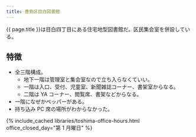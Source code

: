 ```yaml
---
title: 豊島区目白図書館
---
```


{{ page.title }}は目白四丁目にある住宅地型図書館だ。区民集会室を併設している。

## 特徴

* 全三階構成。
  * 地下一階は管理室と集会室なので立ち入らなくていい。
  * 一階は入口、受付、児童室、新聞雑誌コーナー、書架室からなる。
  * 二階は YA コーナー、閲覧席、書架などからなる。
* 一階になぜかペッパーがある。
* 持ち込み PC 席の場所がわからなかった。

{% include_cached libraries/toshima-office-hours.html office_closed_day="第 1 月曜日" %}
